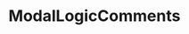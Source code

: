 ---
title: ModalLogicComments
crosslinks:
- askphilosophy
- DebateReligion
- logic
- DebateAnAtheist
- math
- AskReddit
- dankchristianmemes
- philosophy
- badphilosophy
- atheism
- askmath
- haskell
- The_Donald
- slatestarcodex
- programming
- australia
- DebateFascism
- German
- test
- 40kLore
---